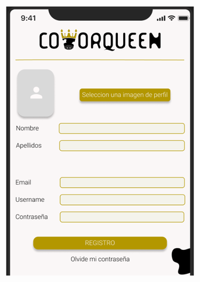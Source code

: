 ![Registro del usuario](https://github.com/JonathanADB/Coworking/blob/main/frontend/src/assets/imgreadme/fotoregister.png)
